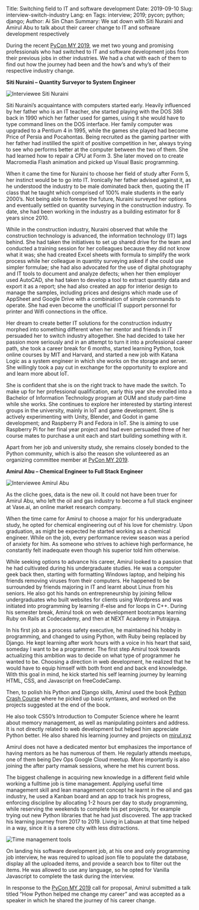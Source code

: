 Title: Switching field to IT and software development
Date: 2019-09-10
Slug: interview-switch-industry 
Lang: en 
Tags: interview; 2019; pycon; python; django;
Author: Ai Sin Chan 
Summary: We sat down with Siti Nuraini and Amirul Abu to talk about their career change to IT and software development respectively

During the recent [PyCon MY 2019](https://pycon.my/), we met two young and promising professionals who had switched to IT and software development jobs from their previous jobs in other industries. We had a chat with each of them to find out how the journey had been and the how’s and why’s of their respective industry change.

**Siti Nuraini – Quantity Surveyor to System Engineer**

![Interviewee Siti Nuraini](/images/interview/SitiNuraini.jpg)

Siti Nuraini’s acquaintance with computers started early. Heavily influenced by her father who is an IT teacher, she started playing with the DOS 386 back in 1990 which her father used for games, using it she would have to type command lines on the DOS interface. Her family computer was upgraded to a Pentium 4 in 1995, while the games she played had become Price of Persia and Pocahontas. Being recruited as the gaming partner with her father had instilled the spirit of positive competition in her, always trying to see who performs better at the computer between the two of them.  She had learned how to repair a CPU at Form 3. She later moved on to create Macromedia Flash animation and picked up Visual Basic programming.

When it came the time for Nuraini to choose her field of study after Form 5, her instinct would be to go into IT. Ironically her father advised against it, as he understood the industry to be male dominated back then, quoting the IT class that he taught which comprised of 100% male students in the early 2000’s. Not being able to foresee the future, Nuraini surveyed her options and eventually settled on quantity surveying in the construction industry. To date, she had been working in the industry as a building estimator for 8 years since 2010. 

While in the construction industry, Nuraini observed that while the construction technology is advanced, the information technology (IT) lags behind. She had taken the initiatives to set up shared drive for the team and conducted a training session for her colleagues because they did not know what it was; she had created Excel sheets with formula to simplify the work process while her colleague in quantity surveying asked if she could use simpler formulae; she had also advocated for the use of digital photography and IT tools to document and analyze defects; when her then employer used AutoCAD, she had taken to develop a tool to extract quantity data and export it as a report; she had also created an app for interior design to manage the samples, including prices and designs which made use of AppSheet and Google Drive with a combination of simple commands to operate. She had even become the unofficial IT support personnel for printer and Wifi connections in the office. 

Her dream to create better IT solutions for the construction industry morphed into something different when her mentor and friends in IT persuaded her to switch industry altogether. She had decided to take her passion more seriously and in an attempt to turn it into a professional career path, she took a career break for 6 months, started learning Python, took online courses by MIT and Harvard, and started a new job with Katana Logic as a system engineer in which she works on the storage and server. She willingly took a pay cut in exchange for the opportunity to explore and and learn more about IoT. 

She is confident that she is on the right track to have made the switch. To make up for her professional qualification, early this year she enrolled into a Bachelor of Information Technology program at OUM and study part-time while she works. She continues to explore her interested by starting interest groups in the university, mainly in IoT and game development. She is actively experimenting with Unity, Blender, and Godot in game development; and Raspberry Pi and Fedora in IoT. She is aiming to use Raspberry Pi for her final year project and had even persuaded three of her course mates to purchase a unit each and start building something with it. 

Apart from her job and university study, she remains closely bonded to the Python community, which is also the reason she volunteered as an organizing committee member at [PyCon MY 2019](https://pycon.my/).

**Amirul Abu – Chemical Engineer to Full Stack Engineer**

![Interviewee Amirul Abu](/images/interview/AmirulAbu.jpg)

As the cliche goes, data is the new oil. It could not have been truer for Amirul Abu, who left the oil and gas industry to become a full stack engineer at Vase.ai, an online market research company. 

When the time came for Amirul to choose a major for his undergraduate study, he opted for chemical engineering out of his love for chemistry. Upon graduation, as might be expected he started working as a chemical engineer. While on the job, every performance review season was a period of anxiety for him. As someone who strives to achieve high performance, he constantly felt inadequate even though his superior told him otherwise. 

While seeking options to advance his career, Amirul looked to a passion that he had cultivated during his undergraduate studies. He was a computer geek back then, starting with formatting Windows laptop, and helping his friends removing viruses from their computers. He happened to be surrounded by friends majoring in IT and learnt about Linux from his seniors. He also got his hands on entrepreneurship by joining fellow undergraduates who built websites for clients using Wordpress and was initiated into programming by learning if-else and for loops in C++. During his semester break, Amirul took on web development bootcamps learning Ruby on Rails at Codecademy, and then at NEXT Academy in Putrajaya. 

In his first job as a process safety executive, he maintained his hobby in programming, and changed to using Python, with Ruby being replaced by Django. He kept learning after work hours with a voice in his heart that said, someday I want to be a programmer. 
The first step Amirul took towards actualizing this ambition was to decide on what type of programmer he wanted to be. Choosing a direction in web development, he realized that he would have to equip himself with both front end and back end knowledge. With this goal in mind, he kick started his self learning journey by learning HTML, CSS, and Javascript on freeCodeCamp. 

Then, to polish his Python and Django skills, Amirul used the book [Python Crash Course](https://ehmatthes.github.io/pcc_2e/) where he picked up basic syntaxes, and worked on the projects suggested at the end of the book. 

He also took CS50’s Introduction to Computer Science where he learnt about memory management, as well as manipulating pointers and address. It is not directly related to web development but helped him appreciate Python better. He also shared his learning journey and projects on [mirul.xyz](http://mirul.xyz) 

Amirul does not have a dedicated mentor but emphasizes the importance of having mentors as he has numerous of them. He regularly attends meetups, one of them being Dev Ops Google Cloud meetup. More importantly is also joining the after party mamak sessions, where he met his current boss. 

The biggest challenge in acquiring new knowledge in a different field while working a fulltime job is time management. Applying useful time management skill and lean management concept he learnt in the oil and gas industry, he used a Kanban board and an app to track his progress, enforcing discipline by allocating 1-2 hours per day to study programming, while reserving the weekends to complete his pet projects, for example trying out new Python libraries that he had just discovered. The app tracked his learning journey from 2017 to 2019. Living in Labuan at that time helped in a way, since it is a serene city with less distractions. 

![Time management tools](/images/interview/TimeMgt.jpg)

On landing his software development job, at his one and only programming job interview, he was required to upload json file to populate the database, display all the uploaded items, and provide a search box to filter out the items. He was allowed to use any language, so he opted for Vanilla Javascript to complete the task during the interview. 

In response to the [PyCon MY 2019](https://pycon.my/) call for proposal, Amirul submitted a talk titled “How Python helped me change my career” and was accepted as a speaker in which he shared the journey of his career change. 
